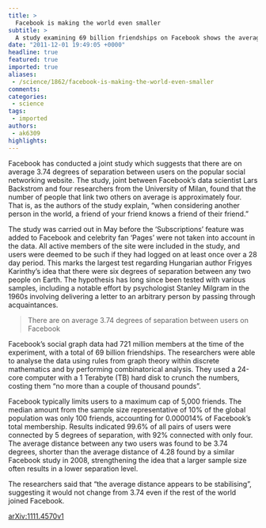 ```yaml
---
title: >
  Facebook is making the world even smaller
subtitle: >
  A study examining 69 billion friendships on Facebook shows the average degrees of separation between two randomly chosen users to be 3.74
date: "2011-12-01 19:49:05 +0000"
headline: true
featured: true
imported: true
aliases:
 - /science/1862/facebook-is-making-the-world-even-smaller
comments:
categories:
 - science
tags:
 - imported
authors:
 - ak6309
highlights:
---
```


Facebook has conducted a joint study which suggests that there are on average 3.74 degrees of separation between users on the popular social networking website. The study, joint between Facebook’s data scientist Lars Backstrom and four researchers from the University of Milan, found that the number of people that link two others on average is approximately four. That is, as the authors of the study explain, “when considering another person in the world, a friend of your friend knows a friend of their friend.”

The study was carried out in May before the ‘Subscriptions’ feature was added to Facebook and celebrity fan ‘Pages’ were not taken into account in the data. All active members of the site were included in the study, and users were deemed to be such if they had logged on at least once over a 28 day period. This marks the largest test regarding Hungarian author Frigyes Karinthy’s idea that there were six degrees of separation between any two people on Earth. The hypothesis has long since been tested with various samples, including a notable effort by psychologist Stanley Milgram in the 1960s involving delivering a letter to an arbitrary person by passing through acquaintances.

> There are on average 3.74 degrees of separation between users on Facebook

Facebook’s social graph data had 721 million members at the time of the experiment, with a total of 69 billion friendships. The researchers were able to analyse the data using rules from graph theory within discrete mathematics and by performing combinatorical analysis. They used a 24-core computer with a 1 Terabyte (TB) hard disk to crunch the numbers, costing them “no more than a couple of thousand pounds”.

Facebook typically limits users to a maximum cap of 5,000 friends. The median amount from the sample size representative of 10% of the global population was only 100 friends, accounting for 0.000014% of Facebook’s total membership. Results indicated 99.6% of all pairs of users were connected by 5 degrees of separation, with 92% connected with only four. The average distance between any two users was found to be 3.74 degrees, shorter than the average distance of 4.28 found by a similar Facebook study in 2008, strengthening the idea that a larger sample size often results in a lower separation level.

The researchers said that “the average distance appears to be stabilising”, suggesting it would not change from 3.74 even if the rest of the world joined Facebook.

[arXiv:1111.4570v1](http://arxiv.org/abs/1111.4570)
